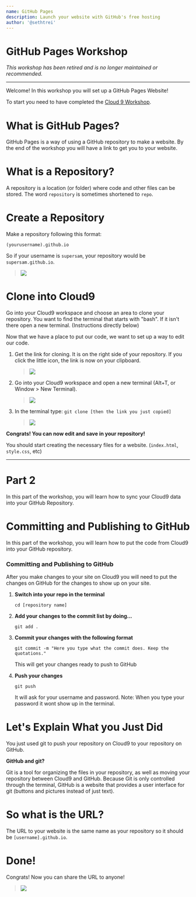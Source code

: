 ```yaml
---
name: GitHub Pages
description: Launch your website with GitHub's free hosting
author: '@sethtrei'
---
```


# GitHub Pages Workshop

_This workshop has been retired and is no longer maintained or recommended._

---

Welcome! In this workshop you will set up a GitHub Pages Website!

To start you need to have completed the
<a href="https://github.com/hackclub/hackclub/tree/master/workshops/cloud9" target="_blank">
Cloud 9 Workshop</a>.

# What is GitHub Pages?

GitHub Pages is a way of using a GitHub repository to make a website. By the end
of the workshop you will have a link to get you to your website.

# What is a Repository?

A repository is a location (or folder) where code and other files can be
stored. The word `repository` is sometimes shortened to `repo`.

# Create a Repository

Make a repository following this format:

    (yourusername).github.io

So if your username is `supersam`, your repository would be `supersam.github.io`.

> ![](https://cloud-5a2wjgsux-hack-club-bot.vercel.app/2createrepo.gif)

# Clone into Cloud9

Go into your Cloud9 workspace and choose an area to clone your repository. You
want to find the terminal that starts with "bash". If it isn't there open a new
terminal. (Instructions directly below)

Now that we have a place to put our code, we want to set up a way to edit our
code.

1. Get the link for cloning. It is on the right side of your repository. If you
   click the little icon, the link is now on your clipboard.

   > ![](https://goo.gl/BCQIQP)

2. Go into your Cloud9 workspace and open a new terminal (Alt+T, or Window > New
   Terminal).

   > ![](https://cloud-5a2wjgsux-hack-club-bot.vercel.app/3openterm.gif)

3. In the terminal type: `git clone [then the link you just copied]`

   > ![](https://cloud-5a2wjgsux-hack-club-bot.vercel.app/1clone.gif)

**Congrats! You can now edit and save in your repository!**

You should start creating the necessary files for a website. (`index.html`,
`style.css`, etc)

---

# Part 2

In this part of the workshop, you will learn how to sync your Cloud9 data into
your GitHub Repository.

# Committing and Publishing to GitHub

In this part of the workshop, you will learn how to put the code from Cloud9
into your GitHub repository.

### Committing and Publishing to GitHub

After you make changes to your site on Cloud9 you will need to put the changes on
GitHub for the changes to show up on your site.

1.  **Switch into your repo in the terminal**

        cd [repository name]

2.  **Add your changes to the commit list by doing...**

        git add .

3.  **Commit your changes with the following format**

        git commit -m "Here you type what the commit does. Keep the quotations."

    This will get your changes ready to push to GitHub

4.  **Push your changes**

        git push

    It will ask for your username and password.
    Note: When you type your password it wont show up in the terminal.

# Let's Explain What you Just Did

You just used git to push your repository on Cloud9 to your repository on
GitHub.

**GitHub and git?**

Git is a tool for organizing the files in your repository, as well as moving
your repository between Cloud9 and GitHub. Because Git is only controlled
through the terminal, GitHub is a website that provides a user interface for git
(buttons and pictures instead of just text).

# So what is the URL?

The URL to your website is the same name as your repository so it should be
`[username].github.io`.

# Done!

Congrats! Now you can share the URL to anyone!

> ![](https://cloud-5a2wjgsux-hack-club-bot.vercel.app/0celebrate.gif)
